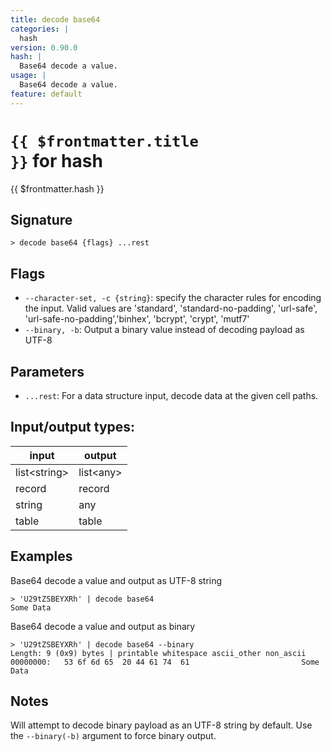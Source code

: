 ```yaml
---
title: decode base64
categories: |
  hash
version: 0.90.0
hash: |
  Base64 decode a value.
usage: |
  Base64 decode a value.
feature: default
---
```


<!-- This file is automatically generated. Please edit the command in https://github.com/nushell/nushell instead. -->

# <code>{{ $frontmatter.title }}</code> for hash

<div class='command-title'>{{ $frontmatter.hash }}</div>

## Signature

`> decode base64 {flags} ...rest`

## Flags

- `--character-set, -c {string}`: specify the character rules for encoding the input.
  Valid values are 'standard', 'standard-no-padding', 'url-safe', 'url-safe-no-padding','binhex', 'bcrypt', 'crypt', 'mutf7'
- `--binary, -b`: Output a binary value instead of decoding payload as UTF-8

## Parameters

- `...rest`: For a data structure input, decode data at the given cell paths.

## Input/output types:

| input          | output      |
| -------------- | ----------- |
| list\<string\> | list\<any\> |
| record         | record      |
| string         | any         |
| table          | table       |

## Examples

Base64 decode a value and output as UTF-8 string

```nu
> 'U29tZSBEYXRh' | decode base64
Some Data
```

Base64 decode a value and output as binary

```nu
> 'U29tZSBEYXRh' | decode base64 --binary
Length: 9 (0x9) bytes | printable whitespace ascii_other non_ascii
00000000:   53 6f 6d 65  20 44 61 74  61                         Some Data

```

## Notes

Will attempt to decode binary payload as an UTF-8 string by default. Use the `--binary(-b)` argument to force binary output.
